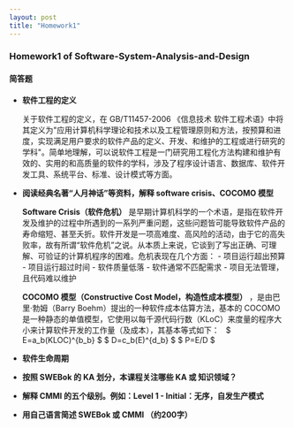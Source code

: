 ```yaml
---
layout: post
title: "Homework1"
---
```

### Homework1 of Software-System-Analysis-and-Design

#### 简答题
- __软件工程的定义__

    关于软件工程的定义，在 GB/T11457-2006 《信息技术 软件工程术语》中将其定义为"应用计算机科学理论和技术以及工程管理原则和方法，按预算和进度，实现满足用户要求的软件产品的定义、开发、和维护的工程或进行研究的学科"。简单地理解，可以说软件工程是一门研究用工程化方法构建和维护有效的、实用的和高质量的软件的学科，涉及了程序设计语言、数据库、软件开发工具、系统平台、标准、设计模式等方面。

- __阅读经典名著“人月神话”等资料，解释 software crisis、COCOMO 模型__

    __Software Crisis（软件危机）__ 是早期计算机科学的一个术语，是指在软件开发及维护的过程中所遇到的一系列严重问题，这些问题皆可能导致软件产品的寿命缩短、甚至夭折。软件开发是一项高难度、高风险的活动，由于它的高失败率，故有所谓“软件危机”之说。从本质上来说，它谈到了写出正确、可理解、可验证的计算机程序的困难。危机表现在几个方面：
        - 项目运行超出预算
        - 项目运行超过时间
        - 软件质量低落
        - 软件通常不匹配需求
        - 项目无法管理，且代码难以维护
    
    __COCOMO 模型（Constructive Cost Model，构造性成本模型）__ ，是由巴里·勃姆（Barry Boehm）提出的一种软件成本估算方法，基本的 COCOMO 是一种静态的单值模型，它使用以每千源代码行数（KLoC）来度量的程序大小来计算软件开发的工作量（及成本），其基本等式如下：
   
   $ E=a_b(KLOC)^{b_b} $ 
   $ D=c_b(E)^{d_b} $ 
   $ P=E/D $ 
    
- __软件生命周期__
- __按照 SWEBok 的 KA 划分，本课程关注哪些 KA 或 知识领域？__
- __解释 CMMI 的五个级别。例如：Level 1 - Initial：无序，自发生产模式__
- __用自己语言简述 SWEBok 或 CMMI （约200字）__
